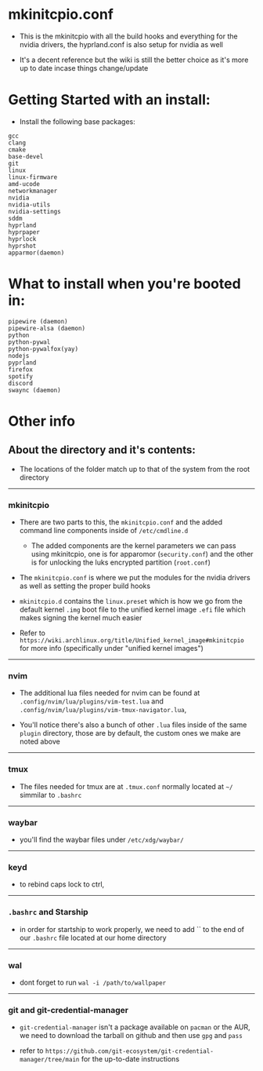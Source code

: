 # mkinitcpio.conf
- This is the mkinitcpio with all the build hooks and everything for the nvidia drivers, the hyprland.conf is also setup for nvidia as well

- It's a decent reference but the wiki is still the better choice as it's more up to date incase things change/update

# Getting Started with an install:
- Install the following base packages:
```
gcc
clang 
cmake
base-devel
git
linux
linux-firmware
amd-ucode
networkmanager
nvidia 
nvidia-utils
nvidia-settings
sddm
hyprland
hyprpaper
hyprlock
hyprshot
apparmor(daemon)
```

# What to install when you're booted in:
```
pipewire (daemon)
pipewire-alsa (daemon)
python
python-pywal
python-pywalfox(yay)
nodejs
pyprland
firefox
spotify
discord
swaync (daemon)
```
# Other info 

## About the directory and it's contents:
- The locations of the folder match up to that of the system from the root directory

---

### mkinitcpio 
- There are two parts to this, the `mkinitcpio.conf` and the added command line components inside of `/etc/cmdline.d`

    - The added components are the kernel parameters we can pass using mkinitcpio, one is for apparomor (`security.conf`) and the other is for unlocking the luks encrypted partition (`root.conf`)

- The `mkinitcpio.conf` is where we put the modules for the nvidia drivers as well as setting the proper build hooks  

- `mkinitcpio.d` contains the `linux.preset` which is how we go from the default kernel `.img` boot file to the unified kernel image `.efi` file which makes signing the kernel much easier

- Refer to `https://wiki.archlinux.org/title/Unified_kernel_image#mkinitcpio` for more info (specifically under "unified kernel images")

---

### nvim
- The additional lua files needed for nvim can be found at `.config/nvim/lua/plugins/vim-test.lua` and `.config/nvim/lua/plugins/vim-tmux-navigator.lua`, 

- You'll notice there's also a bunch of other `.lua` files inside of the same `plugin` directory, those are by default, the custom ones we make are noted above

---

### tmux
- The files needed for tmux are at `.tmux.conf` normally located at `~/` simmilar to `.bashrc`

---

### waybar
- you'll find the waybar files under `/etc/xdg/waybar/` 

---

### keyd
- to rebind caps lock to ctrl, 

---

### `.bashrc` and Starship
- in order for startship to work properly, we need to add `` to the end of our `.bashrc` file located at our home directory

---

### wal
- dont forget to run `wal -i /path/to/wallpaper`

---

### git and git-credential-manager

- `git-credential-manager` isn't a package available on `pacman` or the AUR, we need to download the tarball on github and then use `gpg` and `pass` 

- refer to `https://github.com/git-ecosystem/git-credential-manager/tree/main` for the up-to-date instructions


